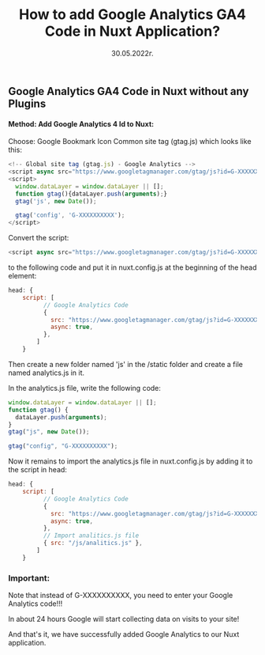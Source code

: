 ﻿---
title: How to add Google Analytics GA4 Code in Nuxt Application?
description: This article is about how to add Google Analytics in our Nuxt application. We will see about adding Google Analytics GA4 Code type X-XXXXXXXXX without any Plugins.
img: https://res.cloudinary.com/mayks/image/upload/v1653938261/blog-mayks/logo/google_analytics_logo_nuxt_h0kusu.webp
alt: Google Analytics with NuxtJS Mixed Logo
lang: en
categories:
  - programming
tags:
  - code
  - nuxt
  - analytics
date: 30.05.2022г.
status: publish
---
## Google Analytics GA4 Code in Nuxt without any Plugins

#### Method: Add Google Analytics 4 Id to Nuxt: 
Choose: Google Bookmark Icon Common site tag (gtag.js) which looks like this:

```javascript
<!-- Global site tag (gtag.js) - Google Analytics -->
<script async src="https://www.googletagmanager.com/gtag/js?id=G-XXXXXXXXXX"></script>
<script>
  window.dataLayer = window.dataLayer || [];
  function gtag(){dataLayer.push(arguments);}
  gtag('js', new Date());

  gtag('config', 'G-XXXXXXXXXX');
</script>
```

Convert the script:
```javascript
<script async src="https://www.googletagmanager.com/gtag/js?id=G-XXXXXXXXXX"></script>
```
to the following code and put it in nuxt.config.js at the beginning of the head element:
```javascript
head: {
    script: [
          // Google Analytics Code
          {
            src: "https://www.googletagmanager.com/gtag/js?id=G-XXXXXXXXXX",
            async: true,
          },
        ]
    }
```
Then create a new folder named 'js' in the /static folder and create a file named analytics.js in it.

In the analytics.js file, write the following code:

```javascript
window.dataLayer = window.dataLayer || [];
function gtag() {
  dataLayer.push(arguments);
}
gtag("js", new Date());

gtag("config", "G-XXXXXXXXXX");
```

Now it remains to import the analytics.js file in nuxt.config.js by adding it to the script in head:

```javascript
head: {
    script: [
          // Google Analytics Code
          {
            src: "https://www.googletagmanager.com/gtag/js?id=G-XXXXXXXXXX",
            async: true,
          },
          // Import analitics.js file
          { src: "/js/analitics.js" },
        ]
    }
```
### Important: 
Note that instead of G-XXXXXXXXXX, you need to enter your Google Analytics code!!!

In about 24 hours Google will start collecting data on visits to your site!

And that's it, we have successfully added Google Analytics to our Nuxt application.
